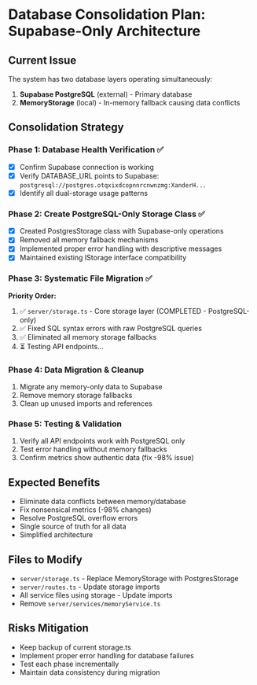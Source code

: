 # Database Consolidation Plan: Supabase-Only Architecture

## Current Issue
The system has two database layers operating simultaneously:
1. **Supabase PostgreSQL** (external) - Primary database
2. **MemoryStorage** (local) - In-memory fallback causing data conflicts

## Consolidation Strategy

### Phase 1: Database Health Verification ✅
- [x] Confirm Supabase connection is working
- [x] Verify DATABASE_URL points to Supabase: `postgresql://postgres.otqxixdcopnnrcnwnzmg:XanderH...`
- [x] Identify all dual-storage usage patterns

### Phase 2: Create PostgreSQL-Only Storage Class ✅
- [x] Created PostgresStorage class with Supabase-only operations
- [x] Removed all memory fallback mechanisms
- [x] Implemented proper error handling with descriptive messages
- [x] Maintained existing IStorage interface compatibility

### Phase 3: Systematic File Migration ✅
**Priority Order:**
1. ✅ `server/storage.ts` - Core storage layer (COMPLETED - PostgreSQL-only)
2. ✅ Fixed SQL syntax errors with raw PostgreSQL queries
3. ✅ Eliminated all memory storage fallbacks
4. ⏳ Testing API endpoints...

### Phase 4: Data Migration & Cleanup
1. Migrate any memory-only data to Supabase
2. Remove memory storage fallbacks
3. Clean up unused imports and references

### Phase 5: Testing & Validation
1. Verify all API endpoints work with PostgreSQL only
2. Test error handling without memory fallbacks
3. Confirm metrics show authentic data (fix -98% issue)

## Expected Benefits
- Eliminate data conflicts between memory/database
- Fix nonsensical metrics (-98% changes)
- Resolve PostgreSQL overflow errors
- Single source of truth for all data
- Simplified architecture

## Files to Modify
- `server/storage.ts` - Replace MemoryStorage with PostgresStorage
- `server/routes.ts` - Update storage imports
- All service files using storage - Update imports
- Remove `server/services/memoryService.ts`

## Risks Mitigation
- Keep backup of current storage.ts
- Implement proper error handling for database failures
- Test each phase incrementally
- Maintain data consistency during migration